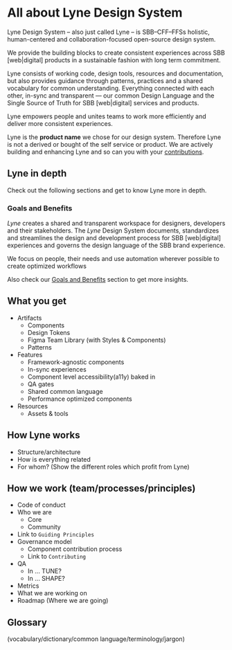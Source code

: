 
<h1 class="title is-1">All about Lyne Design System</h1>

Lyne Design System <span class="is-highlighted">– also just called Lyne –</span> is SBB–CFF–FFSs holistic, human-centered and collaboration-focused open-source design system.

We provide the building blocks to create consistent experiences across SBB [web|digital] products in a sustainable fashion with long term commitment.

Lyne consists of working code, design tools, resources and documentation, but also  provides guidance through patterns, practices and a shared vocabulary for common understanding. Everything connected with each other, <span class="is-highlighted">in-sync</span> and transparent — our common <span class="is-highlighted">Design Language</span> and the Single Source of Truth for SBB [web|digital] services and products.

Lyne empowers people and unites teams to work <span class="is-highlighted show-cash">more efficiently</span> and deliver <span class="is-highlighted show-cash">more consistent experiences</span>.

<div class="notification is-primary is-light">Lyne is the <strong>product name</strong> we chose for our design system. Therefore Lyne is not a derived or bought of the self service or product. We are actively building and enhancing Lyne and so can you with your <a href="/contributing">contributions</a>.</div>

## Lyne in depth

Check out the following sections and get to know Lyne more in depth.

### Goals and Benefits
*Lyne* creates a shared and transparent workspace for designers, developers and their stakeholders. The *Lyne* Design System documents, standardizes and streamlines the design and development process for SBB [web|digital] experiences and governs the design language of the SBB brand experience.

We focus on people, their needs and use automation wherever possible to create optimized workflows 

Also check our <span class="is-highlighted show-rocket-and-cash">[Goals and Benefits](/about/goals-and-benefits)</span> section to get more insights.

## What you get
  * Artifacts
    * Components
    * Design Tokens
    * Figma Team Library (with Styles & Components)
    * Patterns
  * Features
    * Framework-agnostic components
    * In-sync experiences
    * Component level accessibility(a11y) baked in
    * QA gates
    * Shared common language
    * Performance optimized components
  * Resources
    * Assets & tools

## How Lyne works
  * Structure/architecture
  * How is everything related 
  * For whom? (Show the different roles which profit from Lyne)

## How we work (team/processes/principles)
  * Code of conduct
  * Who we are
    * Core
    * Community
  * Link to `Guiding Principles`
  * Governance model
    * Component contribution process
    * Link to `Contributing`
  * QA
    * In ... TUNE?
    * In ... SHAPE?
  * Metrics
  * What we are working on
  * Roadmap (Where we are going)

## Glossary
(vocabulary/dictionary/common language/terminology/jargon)